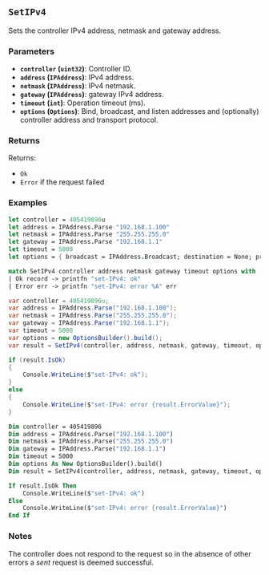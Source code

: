 ## `SetIPv4`

Sets the controller IPv4 address, netmask and gateway address.

### Parameters
- **`controller` (`uint32`)**: Controller ID.
- **`address` (`IPAddress`)**: IPv4 address.
- **`netmask` (`IPAddress`)**: IPv4 netmask.
- **`gateway` (`IPAddress`)**: gateway IPv4 address.
- **`timeout` (`int`)**: Operation timeout (ms).
- **`options` (`Options`)**: Bind, broadcast, and listen addresses and (optionally) controller address and transport protocol.

### Returns

Returns:
- `Ok`
- `Error` if the request failed

### Examples

```fsharp
let controller = 405419896u
let address = IPAddress.Parse "192.168.1.100"
let netmask = IPAddress.Parse "255.255.255.0"
let gateway = IPAddress.Parse "192.168.1.1"
let timeout = 5000
let options = { broadcast = IPAddress.Broadcast; destination = None; protoocol = None; debug = true }

match SetIPv4 controller address netmask gateway timeout options with
| Ok record -> printfn "set-IPv4: ok"
| Error err -> printfn "set-IPv4: error %A" err
```

```csharp
var controller = 405419896u;
var address = IPAddress.Parse("192.168.1.100");
var netmask = IPAddress.Parse("255.255.255.0");
var gateway = IPAddress.Parse("192.168.1.1");
var timeout = 5000
var options = new OptionsBuilder().build();
var result = SetIPv4(controller, address, netmask, gateway, timeout, options);

if (result.IsOk)
{
    Console.WriteLine($"set-IPv4: ok");
}
else
{
    Console.WriteLine($"set-IPv4: error {result.ErrorValue}");
}
```

```vb
Dim controller = 405419896
Dim address = IPAddress.Parse("192.168.1.100")
Dim netmask = IPAddress.Parse("255.255.255.0")
Dim gateway = IPAddress.Parse("192.168.1.1")
Dim timeout = 5000
Dim options As New OptionsBuilder().build()
Dim result = SetIPv4(controller, address, netmask, gateway, timeout, options)

If result.IsOk Then
    Console.WriteLine($"set-IPv4: ok")
Else
    Console.WriteLine($"set-IPv4: error {result.ErrorValue}")
End If
```

### Notes

 The controller does not respond to the request so in the absence of other errors a _sent_ request is deemed successful.
 